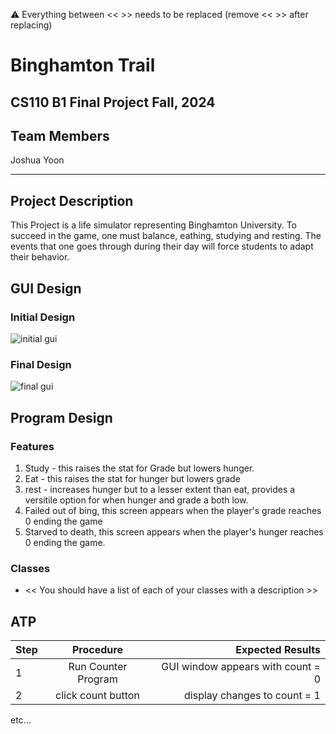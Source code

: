 
:warning: Everything between << >> needs to be replaced (remove << >> after replacing)

#  Binghamton Trail 
## CS110 B1 Final Project  Fall, 2024

## Team Members

Joshua Yoon

***

## Project Description

This Project is a life simulator representing Binghamton University. To succeed in the game, one must balance, eathing, studying and resting. The events that one goes through during their day will force students to adapt their behavior. 

## GUI Design

### Initial Design

![initial gui](assets/gui_init.png)

### Final Design

![final gui](assets/gui_final.png)

## Program Design

### Features

1. Study - this raises the stat for Grade but lowers hunger.
2. Eat - this raises the stat for hunger but lowers grade
3. rest - increases hunger but to a lesser extent than eat, provides a versitile option for when hunger and grade a both low.
4. Failed out of bing, this screen appears when the player's grade reaches 0 ending the game
5. Starved to death, this screen appears when the player's hunger reaches 0 ending the game.

### Classes

- << You should have a list of each of your classes with a description >>

## ATP

| Step                 |Procedure             |Expected Results                   |
|----------------------|:--------------------:|----------------------------------:|
|  1                   | Run Counter Program  |GUI window appears with count = 0  |
|  2                   | click count button   | display changes to count = 1      |
etc...
